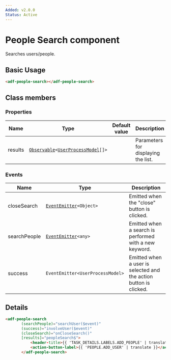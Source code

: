 ```yaml
---
Added: v2.0.0
Status: Active
---
```


# People Search component

Searches users/people.

## Basic Usage

```html
<adf-people-search></adf-people-search>
```

## Class members

### Properties

| Name | Type | Default value | Description |
| -- | -- | -- | -- |
| results | [`Observable`](http://reactivex.io/documentation/observable.html)`<`[`UserProcessModel`](../core/user-process.model.md)`[]>` |  | Parameters for displaying the list. |

### Events

| Name | Type | Description |
| -- | -- | -- |
| closeSearch | [`EventEmitter`](https://angular.io/api/core/EventEmitter)`<Object>` | Emitted when the "close" button is clicked. |
| searchPeople | [`EventEmitter`](https://angular.io/api/core/EventEmitter)`<any>` | Emitted when a search is performed with a new keyword. |
| success | `EventEmitter<UserProcessModel>` | Emitted when a user is selected and the action button is clicked. |

## Details

<!-- {% raw %} -->

```html
<adf-people-search
       (searchPeople)="searchUser($event)"
       (success)="involveUser($event)"
       (closeSearch)="onCloseSearch()"
       [results]="peopleSearch$">
           <header-title>{{ 'TASK_DETAILS.LABELS.ADD_PEOPLE' | translate }}</header-title>
           <action-button-label>{{ 'PEOPLE.ADD_USER' | translate }}</action-button-label>
       </adf-people-search>
```

<!-- {% endraw %} -->
